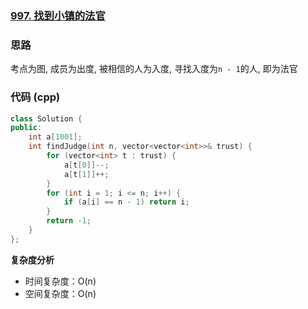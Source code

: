 ### [997. 找到小镇的法官](https://leetcode.cn/problems/find-the-town-judge/description/)
### 思路
考点为图, 成员为出度, 被相信的人为入度, 寻找入度为`n - 1`的人, 即为法官
### 代码 (cpp)
```cpp
class Solution {
public:
    int a[1001];
    int findJudge(int n, vector<vector<int>>& trust) {
        for (vector<int> t : trust) {
            a[t[0]]--;
            a[t[1]]++;
        }
        for (int i = 1; i <= n; i++) {
            if (a[i] == n - 1) return i;
        }
        return -1;
    }
};
```
**复杂度分析**
- 时间复杂度：O(n)
- 空间复杂度：O(n)
